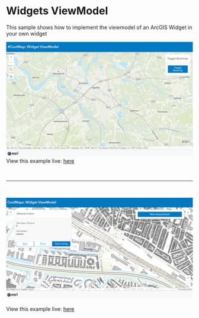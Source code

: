 # Widgets ViewModel
This sample shows how to implement the viewmodel of an ArcGIS Widget in your own widget

![Widget ViewModel](../images/20221104_WidgetViewModel.gif)
View this example live:
[here](https://esrinederland.github.io/CoolMaps/WidgetViewModel/BaseMapToggleVM.html?ref=readme)

<br/>

---
<br/>

![Widget ViewModel](../images/20220422_WidgetViewModel.gif)
<br/>
<br/>
View this example live:
[here](https://esrinederland.github.io/CoolMaps/WidgetViewModel/WidgetViewModel.html?ref=readme)

